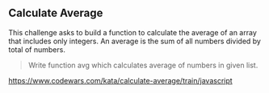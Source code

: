 ## Calculate Average

This challenge asks to build a function to calculate the average of an array that includes only integers. An average is the sum of all numbers divided by total of numbers.

> Write function avg which calculates average of numbers in given list.

https://www.codewars.com/kata/calculate-average/train/javascript
